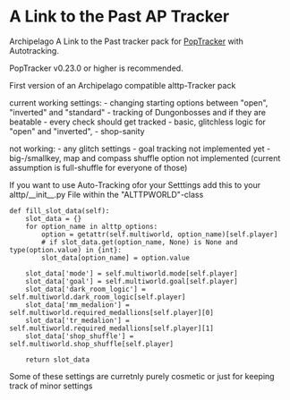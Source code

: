 # A Link to the Past AP Tracker

Archipelago A Link to the Past tracker pack for [PopTracker](https://github.com/black-sliver/PopTracker/) with Autotracking.

PopTracker v0.23.0 or higher is recommended.


First version of an Archipelago compatible alttp-Tracker pack

current working settings:
    - changing starting options between "open", "inverted" and "standard"
    - tracking of Dungonbosses and if they are beatable
    - every check should get tracked
    - basic, glitchless logic for "open" and "inverted",
    - shop-sanity


not working: 
    - any glitch settings
    - goal tracking not implemented yet
    - big-/smallkey, map and compass shuffle option not implemented (current assumption is full-shuffle for everyone of those)

If you want to use Auto-Tracking ofor your Setttings add this to your alttp/\_\_init\_\_.py File within the "ALTTPWORLD"-class

```
def fill_slot_data(self):
    slot_data = {}
    for option_name in alttp_options:
        option = getattr(self.multiworld, option_name)[self.player]
        # if slot_data.get(option_name, None) is None and type(option.value) in {int}:
        slot_data[option_name] = option.value

    slot_data['mode'] = self.multiworld.mode[self.player]
    slot_data['goal'] = self.multiworld.goal[self.player]
    slot_data['dark_room_logic'] = self.multiworld.dark_room_logic[self.player]
    slot_data['mm_medalion'] = self.multiworld.required_medallions[self.player][0]
    slot_data['tr_medalion'] = self.multiworld.required_medallions[self.player][1]
    slot_data['shop_shuffle'] = self.multiworld.shop_shuffle[self.player]

    return slot_data
```

Some of these settings are curretnly purely cosmetic or just for keeping track of minor settings
